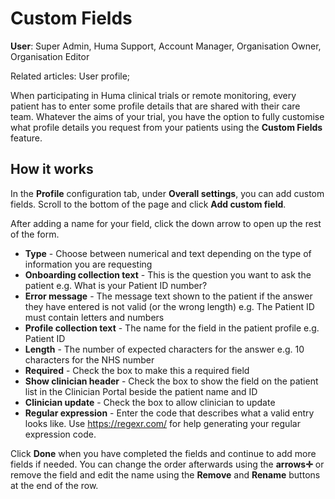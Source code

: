 # Custom Fields
**User**: Super Admin, Huma Support, Account Manager, Organisation Owner, Organisation Editor

Related articles: User profile;

When participating in Huma clinical trials or remote monitoring, every patient has to enter some profile details that are shared with their care team. Whatever the aims of your trial, you have the option to fully customise what profile details you request from your patients using the **Custom Fields** feature. 
## How it works
In the **Profile** configuration tab, under **Overall settings**, you can add custom fields. Scroll to the bottom of the page and click **Add custom field**. 

After adding a name for your field, click the down arrow to open up the rest of the form.

- **Type** - Choose between numerical and text depending on the type of information you are requesting
- **Onboarding collection text** - This is the question you want to ask the patient e.g. What is your Patient ID number?
- **Error message** - The message text shown to the patient if the answer they have entered is not valid (or the wrong length) e.g. The Patient ID must contain letters and numbers
- **Profile collection text** - The name for the field in the patient profile e.g. Patient ID
- **Length** - The number of expected characters for the answer e.g. 10 characters for the NHS number
- **Required** - Check the box to make this a required field
- **Show clinician header** - Check the box to show the field on the patient list in the Clinician Portal beside the patient name and ID
- **Clinician update** - Check the box to allow clinician to update
- **Regular expression** - Enter the code that describes what a valid entry looks like. Use https://regexr.com/ for help generating your regular expression code.

Click **Done** when you have completed the fields and continue to add more fields if needed. You can change the order afterwards using the **arrows✛** or remove the field and edit the name using the **Remove** and **Rename** buttons at the end of the row.




